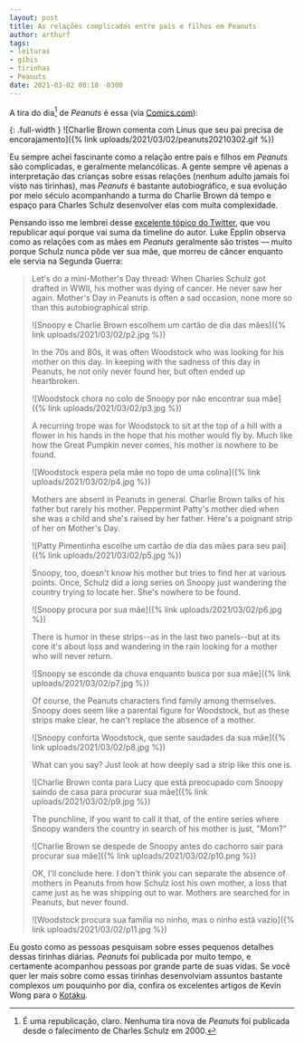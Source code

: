 ```yaml
---
layout: post
title: As relações complicadas entre pais e filhos em Peanuts
author: arthurf
tags:
- leituras
- gibis
- tirinhas
- Peanuts
date: 2021-03-02 08:18 -0300
---
```

A tira do dia[^1] de *Peanuts* é essa (via [Comics.com](https://www.gocomics.com/peanuts/2021/03/02)):

{: .full-width }
![Charlie Brown comenta com Linus que seu pai precisa de encorajamento]({% link uploads/2021/03/02/peanuts20210302.gif %})

Eu sempre achei fascinante como a relação entre pais e filhos em *Peanuts* são complicadas, e geralmente melancólicas. A gente sempre vê apenas a interpretação das crianças sobre essas relações (nenhum adulto jamais foi visto nas tirinhas), mas *Peanuts* é bastante autobiográfico, e sua evolução por meio século acompanhando a turma do Charlie Brown dá tempo e espaço para Charles Schulz desenvolver elas com muita complexidade.

Pensando isso me lembrei desse [excelente tópico do Twitter](https://twitter.com/LukeEpplin/status/1127590120129990657), que vou republicar aqui porque vai suma da timeline do autor. Luke Epplin observa como as relações com as mães em *Peanuts* geralmente são tristes — muito porque Schulz nunca pôde ver sua mãe, que morreu de câncer enquanto ele servia na Segunda Guerra:

> Let's do a mini-Mother's Day thread: When Charles Schulz got drafted in WWII, his mother was dying of cancer. He never saw her again. Mother's Day in Peanuts is often a sad occasion, none more so than this autobiographical strip.
>
> ![Snoopy e Charlie Brown escolhem um cartão de dia das mães]({% link uploads/2021/03/02/p2.jpg %})
>
> In the 70s and 80s, it was often Woodstock who was looking for his mother on this day. In keeping with the sadness of this day in Peanuts, he not only never found her, but often ended up heartbroken.
>
> ![Woodstock chora no colo de Snoopy por não encontrar sua mãe]({% link uploads/2021/03/02/p3.jpg %})
>
> A recurring trope was for Woodstock to sit at the top of a hill with a flower in his hands in the hope that his mother would fly by. Much like how the Great Pumpkin never comes, his mother is nowhere to be found.
>
> ![Woodstock espera pela mãe no topo de uma colina]({% link uploads/2021/03/02/p4.jpg %})
>
> Mothers are absent in Peanuts in general. Charlie Brown talks of his father but rarely his mother. Peppermint Patty's mother died when she was a child and she's raised by her father. Here's a poignant strip of her on Mother's Day.
>
> ![Patty Pimentinha escolhe um cartão de dia das mães para seu pai]({% link uploads/2021/03/02/p5.jpg %})
>
> Snoopy, too, doesn't know his mother but tries to find her at various points. Once, Schulz did a long series on Snoopy just wandering the country trying to locate her. She's nowhere to be found.
>
> ![Snoopy procura por sua mãe]({% link uploads/2021/03/02/p6.jpg %})
>
>  There is humor in these strips--as in the last two panels--but at its core it's about loss and wandering in the rain looking for a mother who will never return.
>
> ![Snoopy se esconde da chuva enquanto busca por sua mãe]({% link uploads/2021/03/02/p7.jpg %})
>
> Of course, the Peanuts characters find family among themselves. Snoopy does seem like a parental figure for Woodstock, but as these strips make clear, he can't replace the absence of a mother.
>
> ![Snoopy conforta Woodstock, que sente saudades da sua mãe]({% link uploads/2021/03/02/p8.jpg %})
>
> What can you say? Just look at how deeply sad a strip like this one is.
>
> ![Charlie Brown conta para Lucy que está preocupado com Snoopy saindo de casa para procurar sua mãe]({% link uploads/2021/03/02/p9.jpg %})
>
> The punchline, if you want to call it that, of the entire series where Snoopy wanders the country in search of his mother is just, "Mom?"
>
> ![Charlie Brown se despede de Snoopy antes do cachorro sair para procurar sua mãe]({% link uploads/2021/03/02/p10.png %})
>
> OK, I'll conclude here. I don't think you can separate the absence of mothers in Peanuts from how Schulz lost his own mother, a loss that came just as he was shipping out to war. Mothers are searched for in Peanuts, but never found.
>
> ![Woodstock procura sua família no ninho, mas o ninho está vazio]({% link uploads/2021/03/02/p11.jpg %})

Eu gosto como as pessoas pesquisam sobre esses pequenos detalhes dessas tirinhas diárias. *Peanuts* foi publicada por muito tempo, e certamente acompanhou pessoas por grande parte de suas vidas. Se você quer ler mais sobre como essas tirinhas desenvolviam assuntos bastante complexos um pouquinho por dia, confira os excelentes artigos de Kevin Wong para o [Kotaku](https://kotaku.com/tag/peanuts).

[^1]: É uma republicação, claro. Nenhuma tira nova de *Peanuts* foi publicada desde o falecimento de Charles Schulz em 2000.
